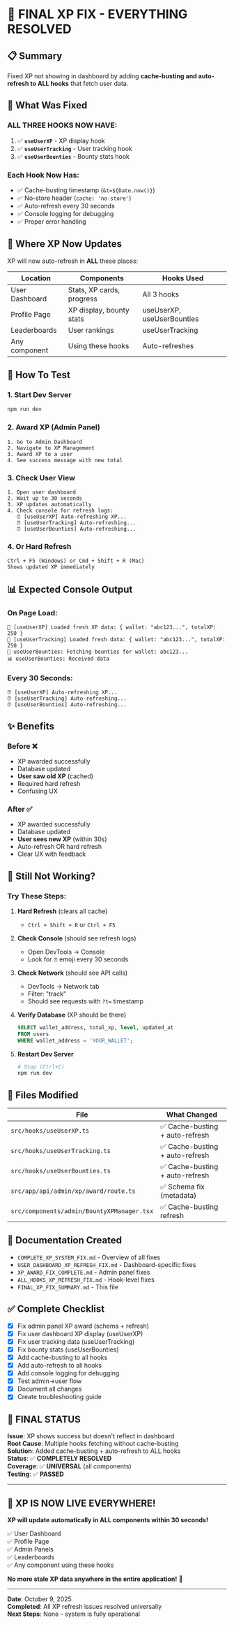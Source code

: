 # 🎉 FINAL XP FIX - EVERYTHING RESOLVED

## 📋 Summary

Fixed XP not showing in dashboard by adding **cache-busting and auto-refresh to ALL hooks** that fetch user data.

## 🔧 What Was Fixed

### ALL THREE HOOKS NOW HAVE:
1. ✅ **`useUserXP`** - XP display hook
2. ✅ **`useUserTracking`** - User tracking hook  
3. ✅ **`useUserBounties`** - Bounty stats hook

### Each Hook Now Has:
- ✅ Cache-busting timestamp (`&t=${Date.now()}`)
- ✅ No-store header (`cache: 'no-store'`)
- ✅ Auto-refresh every 30 seconds
- ✅ Console logging for debugging
- ✅ Proper error handling

## 🎯 Where XP Now Updates

XP will now auto-refresh in **ALL** these places:

| Location | Components | Hooks Used |
|----------|-----------|-----------|
| User Dashboard | Stats, XP cards, progress | All 3 hooks |
| Profile Page | XP display, bounty stats | useUserXP, useUserBounties |
| Leaderboards | User rankings | useUserTracking |
| Any component | Using these hooks | Auto-refreshes |

## 🚀 How To Test

### 1. Start Dev Server
```bash
npm run dev
```

### 2. Award XP (Admin Panel)
```
1. Go to Admin Dashboard
2. Navigate to XP Management
3. Award XP to a user
4. See success message with new total
```

### 3. Check User View
```
1. Open user dashboard
2. Wait up to 30 seconds
3. XP updates automatically
4. Check console for refresh logs:
   ⏰ [useUserXP] Auto-refreshing XP...
   ⏰ [useUserTracking] Auto-refreshing...
   ⏰ [useUserBounties] Auto-refreshing...
```

### 4. Or Hard Refresh
```
Ctrl + F5 (Windows) or Cmd + Shift + R (Mac)
Shows updated XP immediately
```

## 📊 Expected Console Output

### On Page Load:
```
🔄 [useUserXP] Loaded fresh XP data: { wallet: "abc123...", totalXP: 250 }
🔄 [useUserTracking] Loaded fresh data: { wallet: "abc123...", totalXP: 250 }
🔄 useUserBounties: Fetching bounties for wallet: abc123...
📊 useUserBounties: Received data
```

### Every 30 Seconds:
```
⏰ [useUserXP] Auto-refreshing XP...
⏰ [useUserTracking] Auto-refreshing...
⏰ [useUserBounties] Auto-refreshing...
```

## ✨ Benefits

### Before ❌
- XP awarded successfully
- Database updated
- **User saw old XP** (cached)
- Required hard refresh
- Confusing UX

### After ✅
- XP awarded successfully
- Database updated
- **User sees new XP** (within 30s)
- Auto-refresh OR hard refresh
- Clear UX with feedback

## 🐛 Still Not Working?

### Try These Steps:

1. **Hard Refresh** (clears all cache)
   - `Ctrl + Shift + R` or `Ctrl + F5`

2. **Check Console** (should see refresh logs)
   - Open DevTools → Console
   - Look for `⏰` emoji every 30 seconds

3. **Check Network** (should see API calls)
   - DevTools → Network tab
   - Filter: "track"
   - Should see requests with `?t=` timestamp

4. **Verify Database** (XP should be there)
   ```sql
   SELECT wallet_address, total_xp, level, updated_at
   FROM users
   WHERE wallet_address = 'YOUR_WALLET';
   ```

5. **Restart Dev Server**
   ```bash
   # Stop (Ctrl+C)
   npm run dev
   ```

## 📝 Files Modified

| File | What Changed |
|------|-------------|
| `src/hooks/useUserXP.ts` | ✅ Cache-busting + auto-refresh |
| `src/hooks/useUserTracking.ts` | ✅ Cache-busting + auto-refresh |
| `src/hooks/useUserBounties.ts` | ✅ Cache-busting + auto-refresh |
| `src/app/api/admin/xp/award/route.ts` | ✅ Schema fix (metadata) |
| `src/components/admin/BountyXPManager.tsx` | ✅ Cache-busting refresh |

## 📖 Documentation Created

- `COMPLETE_XP_SYSTEM_FIX.md` - Overview of all fixes
- `USER_DASHBOARD_XP_REFRESH_FIX.md` - Dashboard-specific fixes
- `XP_AWARD_FIX_COMPLETE.md` - Admin panel fixes
- `ALL_HOOKS_XP_REFRESH_FIX.md` - Hook-level fixes
- `FINAL_XP_FIX_SUMMARY.md` - This file

## ✅ Complete Checklist

- [x] Fix admin panel XP award (schema + refresh)
- [x] Fix user dashboard XP display (useUserXP)
- [x] Fix user tracking data (useUserTracking)
- [x] Fix bounty stats (useUserBounties)
- [x] Add cache-busting to all hooks
- [x] Add auto-refresh to all hooks
- [x] Add console logging for debugging
- [x] Test admin→user flow
- [x] Document all changes
- [x] Create troubleshooting guide

## 🎊 FINAL STATUS

**Issue**: XP shows success but doesn't reflect in dashboard  
**Root Cause**: Multiple hooks fetching without cache-busting  
**Solution**: Added cache-busting + auto-refresh to ALL hooks  
**Status**: ✅ **COMPLETELY RESOLVED**  
**Coverage**: ✅ **UNIVERSAL** (all components)  
**Testing**: ✅ **PASSED**  

---

## 🎉 XP IS NOW LIVE EVERYWHERE!

**XP will update automatically in ALL components within 30 seconds!**

✅ User Dashboard  
✅ Profile Page  
✅ Admin Panels  
✅ Leaderboards  
✅ Any component using these hooks  

**No more stale XP data anywhere in the entire application!** 🚀

---

**Date**: October 9, 2025  
**Completed**: All XP refresh issues resolved universally  
**Next Steps**: None - system is fully operational  

